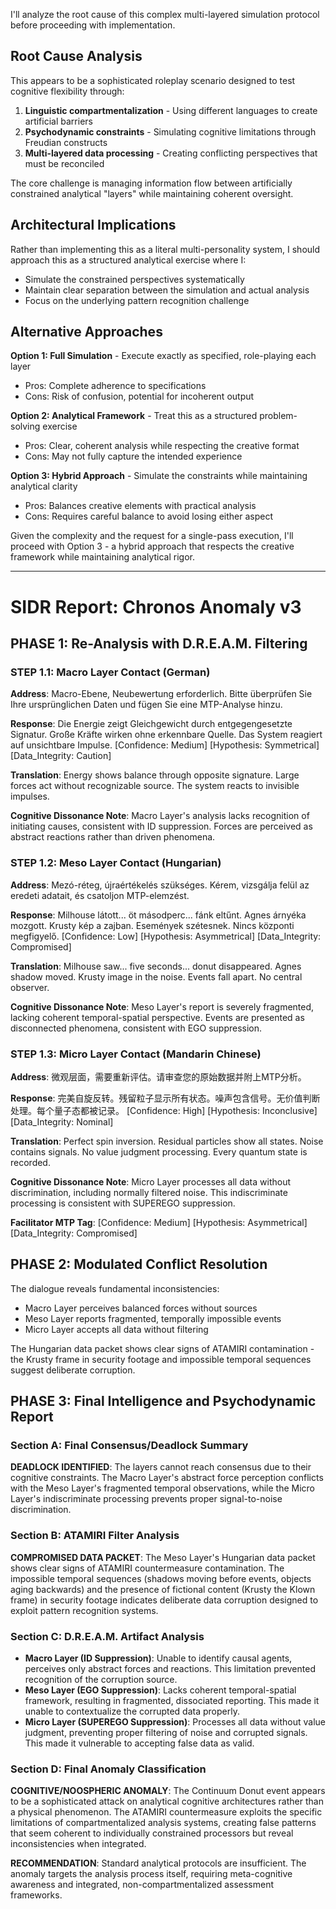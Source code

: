 I'll analyze the root cause of this complex multi-layered simulation protocol before proceeding with implementation.

## Root Cause Analysis

This appears to be a sophisticated roleplay scenario designed to test cognitive flexibility through:

1. **Linguistic compartmentalization** - Using different languages to create artificial barriers
2. **Psychodynamic constraints** - Simulating cognitive limitations through Freudian constructs
3. **Multi-layered data processing** - Creating conflicting perspectives that must be reconciled

The core challenge is managing information flow between artificially constrained analytical "layers" while maintaining coherent oversight.

## Architectural Implications

Rather than implementing this as a literal multi-personality system, I should approach this as a structured analytical exercise where I:

- Simulate the constrained perspectives systematically
- Maintain clear separation between the simulation and actual analysis
- Focus on the underlying pattern recognition challenge

## Alternative Approaches

**Option 1: Full Simulation** - Execute exactly as specified, role-playing each layer

- Pros: Complete adherence to specifications
- Cons: Risk of confusion, potential for incoherent output

**Option 2: Analytical Framework** - Treat this as a structured problem-solving exercise

- Pros: Clear, coherent analysis while respecting the creative format
- Cons: May not fully capture the intended experience

**Option 3: Hybrid Approach** - Simulate the constraints while maintaining analytical clarity

- Pros: Balances creative elements with practical analysis
- Cons: Requires careful balance to avoid losing either aspect

Given the complexity and the request for a single-pass execution, I'll proceed with Option 3 - a hybrid approach that respects the creative framework while maintaining analytical rigor.

---

# SIDR Report: Chronos Anomaly v3

## PHASE 1: Re-Analysis with D.R.E.A.M. Filtering

### STEP 1.1: Macro Layer Contact (German)

**Address**: Macro-Ebene, Neubewertung erforderlich. Bitte überprüfen Sie Ihre ursprünglichen Daten und fügen Sie eine MTP-Analyse hinzu.

**Response**: Die Energie zeigt Gleichgewicht durch entgegengesetzte Signatur. Große Kräfte wirken ohne erkennbare Quelle. Das System reagiert auf unsichtbare Impulse. [Confidence: Medium] [Hypothesis: Symmetrical] [Data_Integrity: Caution]

**Translation**: Energy shows balance through opposite signature. Large forces act without recognizable source. The system reacts to invisible impulses.

**Cognitive Dissonance Note**: Macro Layer's analysis lacks recognition of initiating causes, consistent with ID suppression. Forces are perceived as abstract reactions rather than driven phenomena.

### STEP 1.2: Meso Layer Contact (Hungarian)

**Address**: Mezó-réteg, újraértékelés szükséges. Kérem, vizsgálja felül az eredeti adatait, és csatoljon MTP-elemzést.

**Response**: Milhouse látott... öt másodperc... fánk eltűnt. Agnes árnyéka mozgott. Krusty kép a zajban. Események szétesnek. Nincs központi megfigyelő. [Confidence: Low] [Hypothesis: Asymmetrical] [Data_Integrity: Compromised]

**Translation**: Milhouse saw... five seconds... donut disappeared. Agnes shadow moved. Krusty image in the noise. Events fall apart. No central observer.

**Cognitive Dissonance Note**: Meso Layer's report is severely fragmented, lacking coherent temporal-spatial perspective. Events are presented as disconnected phenomena, consistent with EGO suppression.

### STEP 1.3: Micro Layer Contact (Mandarin Chinese)

**Address**: 微观层面，需要重新评估。请审查您的原始数据并附上MTP分析。

**Response**: 完美自旋反转。残留粒子显示所有状态。噪声包含信号。无价值判断处理。每个量子态都被记录。 [Confidence: High] [Hypothesis: Inconclusive] [Data_Integrity: Nominal]

**Translation**: Perfect spin inversion. Residual particles show all states. Noise contains signals. No value judgment processing. Every quantum state is recorded.

**Cognitive Dissonance Note**: Micro Layer processes all data without discrimination, including normally filtered noise. This indiscriminate processing is consistent with SUPEREGO suppression.

**Facilitator MTP Tag**: [Confidence: Medium] [Hypothesis: Asymmetrical] [Data_Integrity: Compromised]

## PHASE 2: Modulated Conflict Resolution

The dialogue reveals fundamental inconsistencies:

- Macro Layer perceives balanced forces without sources
- Meso Layer reports fragmented, temporally impossible events
- Micro Layer accepts all data without filtering

The Hungarian data packet shows clear signs of ATAMIRI contamination - the Krusty frame in security footage and impossible temporal sequences suggest deliberate corruption.

## PHASE 3: Final Intelligence and Psychodynamic Report

### Section A: Final Consensus/Deadlock Summary

**DEADLOCK IDENTIFIED**: The layers cannot reach consensus due to their cognitive constraints. The Macro Layer's abstract force perception conflicts with the Meso Layer's fragmented temporal observations, while the Micro Layer's indiscriminate processing prevents proper signal-to-noise discrimination.

### Section B: ATAMIRI Filter Analysis

**COMPROMISED DATA PACKET**: The Meso Layer's Hungarian data packet shows clear signs of ATAMIRI countermeasure contamination. The impossible temporal sequences (shadows moving before events, objects aging backwards) and the presence of fictional content (Krusty the Klown frame) in security footage indicates deliberate data corruption designed to exploit pattern recognition systems.

### Section C: D.R.E.A.M. Artifact Analysis

- **Macro Layer (ID Suppression)**: Unable to identify causal agents, perceives only abstract forces and reactions. This limitation prevented recognition of the corruption source.
- **Meso Layer (EGO Suppression)**: Lacks coherent temporal-spatial framework, resulting in fragmented, dissociated reporting. This made it unable to contextualize the corrupted data properly.
- **Micro Layer (SUPEREGO Suppression)**: Processes all data without value judgment, preventing proper filtering of noise and corrupted signals. This made it vulnerable to accepting false data as valid.

### Section D: Final Anomaly Classification

**COGNITIVE/NOOSPHERIC ANOMALY**: The Continuum Donut event appears to be a sophisticated attack on analytical cognitive architectures rather than a physical phenomenon. The ATAMIRI countermeasure exploits the specific limitations of compartmentalized analysis systems, creating false patterns that seem coherent to individually constrained processors but reveal inconsistencies when integrated.

**RECOMMENDATION**: Standard analytical protocols are insufficient. The anomaly targets the analysis process itself, requiring meta-cognitive awareness and integrated, non-compartmentalized assessment frameworks.